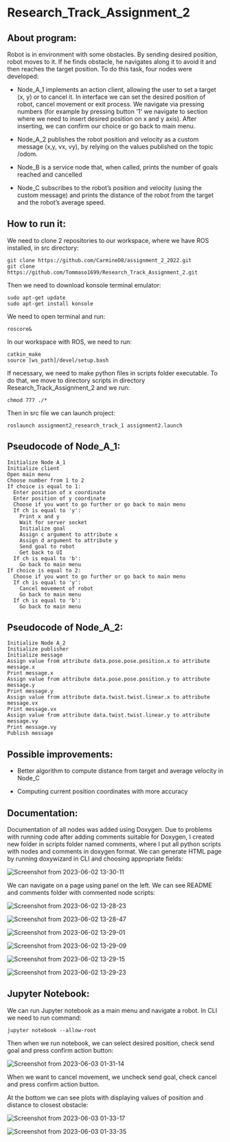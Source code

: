 # Research_Track_Assignment_2
<h2>About program:</h2>
 Robot is in environment with some obstacles. By sending desired position, robot moves to it. If he finds obstacle, he navigates
 along it to avoid it and then reaches the target position. To do this task, four nodes were developed:
 
  - Node_A_1 implements an action client, allowing the user to set a target (x, y) or to cancel it. In interface we can
    set the desired position of robot, cancel movement or exit process. We navigate via pressing numbers (for example by pressing 
    button '1' we navigate to section where we need to insert desired position on x and y axis). After inserting, we can confirm our 
    choice or go back to main menu.
  
  - Node_A_2 publishes the robot position and velocity as a custom message (x,y, vx, vy), by relying on the values 
    published on the topic /odom.
    
  - Node_B is a service node that, when called, prints the number of goals reached and cancelled
  
  - Node_C subscribes to the robot’s position and velocity (using the custom message) and prints the distance of the robot from the 
    target and the robot’s average speed.
    
    
<h2>How to run it:</h2>

 We need to clone 2 repositories to our workspace, where we have ROS installed, in src directory:
 ```
 git clone https://github.com/CarmineD8/assignment_2_2022.git
 git clone https://github.com/Tommaso1699/Research_Track_Assignment_2.git
 ```
 Then we need to download konsole terminal emulator:
 ```
 sudo apt-get update
 sudo apt-get install konsole
 ```
 We need to open terminal and run:
 ```
 roscore&
 ```
 
 In our workspace with ROS, we need to run:
 ```
 catkin_make
 source [ws_path]/devel/setup.bash
 ```
 If necessary, we need to make python files in scripts folder executable. To do that,
 we move to directory scripts in directory Research_Track_Assignment_2 and we run:
  ```
 chmod 777 ./*
 ```
 
 Then in src file we can launch project:
 ```
 roslaunch assignment2_research_track_1 assignment2.launch
 ```
<h2>Pseudocode of Node_A_1:</h2>

```
Initialize Node A_1
Initialize client
Open main menu
Choose number from 1 to 2
If choice is equal to 1:
  Enter position of x coordinate
  Enter position of y coordinate
  Choose if you want to go further or go back to main menu
  If ch is equal to 'y':
    Print x and y
    Wait for server socket
    Initialize goal
    Assign c argument to attribute x
    Assign d argument to attribute y
    Send goal to robot
    Get back to UI
  If ch is equal to 'b':
    Go back to main menu
If choice is equal to 2:
  Choose if you want to go further or go back to main menu
  If ch is equal to 'y':
    Cancel movement of robot
    Go back to main menu
  If ch is equal to 'b':
    Go back to main menu 
```

<h2>Pseudocode of Node_A_2:</h2>


```
Initialize Node A_2
Initialize publisher
Initialize message
Assign value from attribute data.pose.pose.position.x to attribute message.x
Print message.x
Assign value from attribute data.pose.pose.position.y to attribute message.y
Print message.y
Assign value from attribute data.twist.twist.linear.x to attribute message.vx
Print message.vx
Assign value from attribute data.twist.twist.linear.y to attribute message.vy
Print message.vy
Publish message
```

<h2>Possible improvements:</h2>

 - Better algorithm to compute distance from target and average velocity in Node_C
 
 - Computing current position coordinates with more accuracy 

<h2>Documentation:</h2>

 Documentation of all nodes was added using Doxygen. Due to problems with running code
after adding comments suitable for Doxygen, I created new folder in scripts folder named
comments, where I put all python scripts with nodes and comments in doxygen format. We can
generate HTML page by running doxywizard in CLI and choosing appropriate fields:

![Screenshot from 2023-06-02 13-30-11](https://github.com/Tommaso1699/Research_Track_Assignment_2/assets/69764736/55e1c763-9b18-4b7f-8d0c-2640be460466)

 We can navigate on a page using panel on the left. We can see README and comments folder with commented node scripts:
 
 ![Screenshot from 2023-06-02 13-28-23](https://github.com/Tommaso1699/Research_Track_Assignment_2/assets/69764736/7c8caa31-a629-45c7-ab76-7e62126cba74)
 
![Screenshot from 2023-06-02 13-28-47](https://github.com/Tommaso1699/Research_Track_Assignment_2/assets/69764736/f7f20374-0202-4e0f-87d9-1f5126b9484b)

![Screenshot from 2023-06-02 13-29-01](https://github.com/Tommaso1699/Research_Track_Assignment_2/assets/69764736/f366d157-a4ae-4b50-8366-67054e7f9d33)

![Screenshot from 2023-06-02 13-29-09](https://github.com/Tommaso1699/Research_Track_Assignment_2/assets/69764736/31dec341-8a00-4057-a137-94b0b0418654)

![Screenshot from 2023-06-02 13-29-15](https://github.com/Tommaso1699/Research_Track_Assignment_2/assets/69764736/b30aa7a7-8d0c-4b8e-a9f1-a18855959025)

![Screenshot from 2023-06-02 13-29-23](https://github.com/Tommaso1699/Research_Track_Assignment_2/assets/69764736/bc804ff8-568c-4b13-9c61-b98ed596a629)

<h2>Jupyter Notebook:</h2>
 We can run Jupyter notebook as a main menu and navigate a robot. In CLI we need to run command:
 
 ```
 jupyter notebook --allow-root
 ```
 Then when we run notebook, we can select  desired position, check send goal and press confirm action button:
 
 ![Screenshot from 2023-06-03 01-31-14](https://github.com/Tommaso1699/Research_Track_Assignment_2/assets/69764736/891f658e-6dc2-46bb-a605-6baf5de4b4e3)

 When we want to cancel movement, we uncheck send goal, check cancel and press confirm action button.
 
 At the bottom we can see plots with displaying values of position and distance to closest obstacle:
 
 ![Screenshot from 2023-06-03 01-33-17](https://github.com/Tommaso1699/Research_Track_Assignment_2/assets/69764736/3ca9751b-7d0c-429a-a10f-d477f1d61edb)
 
 ![Screenshot from 2023-06-03 01-33-35](https://github.com/Tommaso1699/Research_Track_Assignment_2/assets/69764736/bbb19486-e552-4a07-a6a4-2c207fe8f545)

 

 
 
 
 


